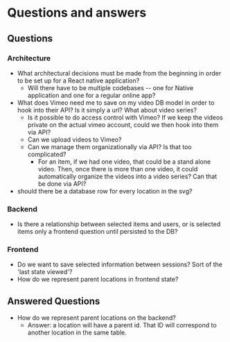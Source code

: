 # Questions and answers

## Questions
### Architecture
- What architectural decisions must be made from the beginning in order to be set up for a React native application?
  - Will there have to be multiple codebases -- one for Native application and one for a regular online app?
- What does Vimeo need me to save on my video DB model in order to hook into their API? Is it simply a url? What about video series? 
  - Is it possible to do access control with Vimeo? If we keep the videos private on the actual vimeo account, could we then hook into them via API? 
  - Can we upload videos to Vimeo? 
  - Can we manage them organizationally via API? Is that too complicated? 
    - For an item, if we had one video, that could be a stand alone video. Then, once there is more than one video, it could automatically organize the videos into a video series? Can that be done via API?
- should there be a database row for every location in the svg?

### Backend
  - Is there a relationship between selected items and users, or is selected items only a frontend question until persisted to the DB?

### Frontend
  - Do we want to save selected information between sessions? Sort of the 'last state viewed'?
  - How do we represent parent locations in frontend state?

## Answered Questions
- How do we represent parent locations on the backend?
  - Answer: a location will have a parent id. That ID will correspond to another location in the same table. 